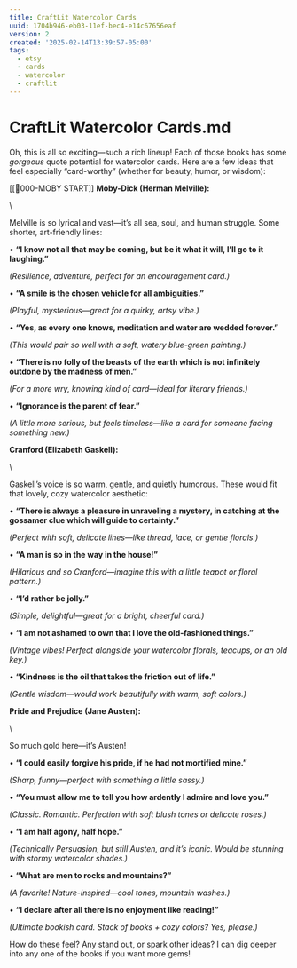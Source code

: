 ```yaml
---
title: CraftLit Watercolor Cards
uuid: 1704b946-eb03-11ef-bec4-e14c67656eaf
version: 2
created: '2025-02-14T13:39:57-05:00'
tags:
  - etsy
  - cards
  - watercolor
  - craftlit
---
```

# CraftLit Watercolor Cards.md






Oh, this is all so exciting—such a rich lineup! Each of those books has some *gorgeous* quote potential for watercolor cards. Here are a few ideas that feel especially “card-worthy” (whether for beauty, humor, or wisdom):

[[🎤000-MOBY START]] 
**Moby-Dick (Herman Melville):**

\

Melville is so lyrical and vast—it’s all sea, soul, and human struggle. Some shorter, art-friendly lines:

• **“I know not all that may be coming, but be it what it will, I’ll go to it laughing.”**

*(Resilience, adventure, perfect for an encouragement card.)*

• **“A smile is the chosen vehicle for all ambiguities.”**

*(Playful, mysterious—great for a quirky, artsy vibe.)*

• **“Yes, as every one knows, meditation and water are wedded forever.”**

*(This would pair so well with a soft, watery blue-green painting.)*

• **“There is no folly of the beasts of the earth which is not infinitely outdone by the madness of men.”**

*(For a more wry, knowing kind of card—ideal for literary friends.)*

• **“Ignorance is the parent of fear.”**

*(A little more serious, but feels timeless—like a card for someone facing something new.)*

**Cranford (Elizabeth Gaskell):**

\

Gaskell’s voice is so warm, gentle, and quietly humorous. These would fit that lovely, cozy watercolor aesthetic:

• **“There is always a pleasure in unraveling a mystery, in catching at the gossamer clue which will guide to certainty.”**

*(Perfect with soft, delicate lines—like thread, lace, or gentle florals.)*

• **“A man is so in the way in the house!”**

*(Hilarious and so Cranford—imagine this with a little teapot or floral pattern.)*

• **“I’d rather be jolly.”**

*(Simple, delightful—great for a bright, cheerful card.)*

• **“I am not ashamed to own that I love the old-fashioned things.”**

*(Vintage vibes! Perfect alongside your watercolor florals, teacups, or an old key.)*

• **“Kindness is the oil that takes the friction out of life.”**

*(Gentle wisdom—would work beautifully with warm, soft colors.)*

**Pride and Prejudice (Jane Austen):**

\

So much gold here—it’s Austen!

• **“I could easily forgive his pride, if he had not mortified mine.”**

*(Sharp, funny—perfect with something a little sassy.)*

• **“You must allow me to tell you how ardently I admire and love you.”**

*(Classic. Romantic. Perfection with soft blush tones or delicate roses.)*

• **“I am half agony, half hope.”**

*(Technically Persuasion, but still Austen, and it’s iconic. Would be stunning with stormy watercolor shades.)*

• **“What are men to rocks and mountains?”**

*(A favorite! Nature-inspired—cool tones, mountain washes.)*

• **“I declare after all there is no enjoyment like reading!”**

*(Ultimate bookish card. Stack of books + cozy colors? Yes, please.)*

How do these feel? Any stand out, or spark other ideas? I can dig deeper into any one of the books if you want more gems!